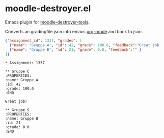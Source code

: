 # moodle-destroyer.el

Emacs plugin for [moodle-destroyer-tools](https://github.com/manly-man/moodle-destroyer-tools).

Converts an gradingfile.json into emacs [org-mode](http://orgmode.org) and back to json.

```json
{"assignment_id": 1337, "grades": [
  {"name": "Gruppe A", "id": 42, "grade": 100.0, "feedback":"Great job!" },
  {"name": "Gruppe B", "id": 21, "grade": 0.0, "feedback":"" }
]}
```

```org-mode
* Assignment: 1337

** Gruppe C
:PROPERTIES:
:name: Gruppe A
:id: 42
:grade: 100.0
:END 

Great job!
 
** Gruppe S
:PROPERTIES:
:name: Gruppe B
:id: 21
:grade: 0.0
:END 
```
